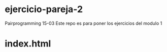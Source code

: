 # ejercicio-pareja-2
Pairprogramming 15-03
Este repo es para poner los ejercicios del modulo 1
# index.html
